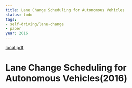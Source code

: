```yaml
---
title: Lane Change Scheduling for Autonomous Vehicles
status: todo
tags:
- self-driving/lane-change
- paper
year: 2016
---
```


[local pdf](../../../pdfs/2016-Lane%20Change%20Scheduling%20for%20Autonomous%20Vehicles.pdf)

# Lane Change Scheduling for Autonomous Vehicles(2016)
